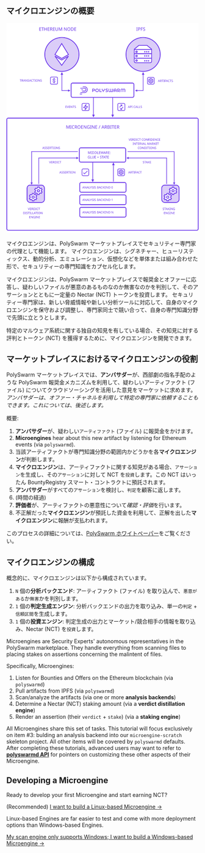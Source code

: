 ## マイクロエンジンの概要

![マイクロエンジン・アーキテクチャー](/public-src/images/microengine-architecture.svg)

マイクロエンジンは、PolySwarm マーケットプレイスでセキュリティー専門家の代理として機能します。 マイクロエンジンは、シグネチャー、ヒューリスティックス、動的分析、エミュレーション、仮想化などを単体または組み合わせた形で、セキュリティーの専門知識をカプセル化します。

マイクロエンジンは、PolySwarm マーケットプレイスで報奨金とオファーに応答し、疑わしいファイルが悪意のあるものなのか無害なのかを判別して、そのアサーションとともに一定量の Nectar (NCT) トークンを投資します。 セキュリティー専門家は、新しい脅威情報や新しい分析ツールに対応して、自身のマイクロエンジンを保守および調整し、専門家同士で競い合って、自身の専門知識分野で先頭に立とうとします。

特定のマルウェア系統に関する独自の知見を有している場合、その知見に対する評判とトークン (NCT) を獲得するために、マイクロエンジンを開発できます。

## マーケットプレイスにおけるマイクロエンジンの役割

PolySwarm マーケットプレイスでは、**アンバサダー**が、西部劇の指名手配のような PolySwarm 報奨金メカニズムを利用して、疑わしいアーティファクト (ファイル) についてクラウドソーシングを活用した意見をマーケットに求めます。 *アンバサダーは、オファー・チャネルを利用して特定の専門家に依頼することもできます。これについては、後述します。*

概要:

1. **アンバサダー**が、疑わしい`アーティファクト` (ファイル) に報奨金をかけます。
2. **Microengines** hear about this new artifact by listening for Ethereum events (via `polyswarmd`).
3. 当該アーティファクトが専門知識分野の範囲内かどうかを各**マイクロエンジン**が判断します。
4. **マイクロエンジン**は、アーティファクトに関する知見がある場合、`アサーション`を生成し、その`アサーション`に対して NCT を`投資`します。この NCT はいったん BountyRegistry スマート・コントラクトに預託されます。
5. **アンバサダー**がすべての`アサーション`を検討し、`判定`を顧客に返します。
6. (時間の経過)
7. **評価者**が、アーティファクトの悪意性について*確認・評価*を行います。
8. 不正解だった**マイクロエンジン**が預託した資金を利用して、正解を出した**マイクロエンジン**に報酬が支払われます。

このプロセスの詳細については、[PolySwarm ホワイトペーパー](https://polyswarm.io/polyswarm-whitepaper.pdf)をご覧ください。

## マイクロエンジンの構成

概念的に、マイクロエンジンは以下から構成されています。

1. `N` 個の**分析バックエンド**: アーティファクト (ファイル) を取り込んで、`悪意がある`か`無害`かを判別します。
2. `1` 個の**判定生成エンジン**: 分析バックエンドの出力を取り込み、単一の`判定` + `信頼区間`を生成します。
3. `1` 個の**投資エンジン**: 判定生成の出力とマーケット/競合相手の情報を取り込み、Nectar (NCT) を`投資`します。

Microengines are Security Experts' autonomous representatives in the PolySwarm marketplace. They handle everything from scanning files to placing stakes on assertions concerning the malintent of files.

Specifically, Microengines:

1. Listen for Bounties and Offers on the Ethereum blockchain (via `polyswarmd`)
2. Pull artifacts from IPFS (via `polyswarmd`)
3. Scan/analyze the artifacts (via one or more **analysis backends**)
4. Determine a Nectar (NCT) staking amount (via a **verdict distillation engine**)
5. Render an assertion (their `verdict` + `stake`) (via a **staking engine**)

All Microengines share this set of tasks. This tutorial will focus exclusively on item #3: bulding an analysis backend into our `microengine-scratch` skeleton project. All other items will be covered by `polyswarmd` defaults. After completing these tutorials, advanced users may want to refer to [**polyswarmd API**](/polyswarmd-api/) for pointers on customizing these other aspects of their Microengine.

## Developing a Microengine

Ready to develop your first Microengine and start earning NCT?

(Recommended) [I want to build a Linux-based Microengine →](/development-environment-linux/)

Linux-based Engines are far easier to test and come with more deployment options than Windows-based Engines.

[My scan engine only supports Windows; I want to build a Windows-based Microengine →](/development-environment-windows/)